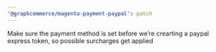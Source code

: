 ```yaml
---
'@graphcommerce/magento-payment-paypal': patch
---
```


Make sure the payment method is set before we’re crearting a paypal express token, so possible surcharges get applied
